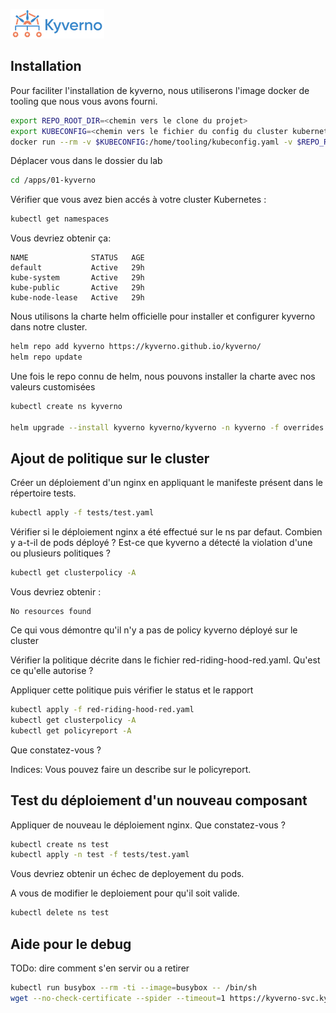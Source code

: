 ![Kyverno](../../images/kyverno_logo.png)

## Installation

Pour faciliter l'installation de kyverno, nous utiliserons l'image
docker de tooling que nous vous avons fourni.


```bash
export REPO_ROOT_DIR=<chemin vers le clone du projet>
export KUBECONFIG=<chemin vers le fichier du config du cluster kubernetes>
docker run --rm -v $KUBECONFIG:/home/tooling/kubeconfig.yaml -v $REPO_ROOT_DIR/labs/00-preconfig/:/apps -it zebeurton/lab-devoxx/tooling
```

Déplacer vous dans le dossier du lab
```bash
cd /apps/01-kyverno
```

Vérifier que vous avez bien accés à votre cluster Kubernetes :
```bash
kubectl get namespaces
```

Vous devriez obtenir ça:
```
NAME              STATUS   AGE
default           Active   29h
kube-system       Active   29h
kube-public       Active   29h
kube-node-lease   Active   29h
```

Nous utilisons la charte helm officielle pour installer et configurer kyverno dans notre cluster.

```bash
helm repo add kyverno https://kyverno.github.io/kyverno/
helm repo update
```

Une fois le repo connu de helm, nous pouvons installer la charte avec nos valeurs customisées

```bash
kubectl create ns kyverno

helm upgrade --install kyverno kyverno/kyverno -n kyverno -f overrides.yaml --version v2.5.5
```
## Ajout de politique sur le cluster

Créer un déploiement d'un nginx en appliquant le manifeste présent dans le répertoire tests.

```bash
kubectl apply -f tests/test.yaml
```

Vérifier si le déploiement nginx a été effectué sur le ns par defaut.
Combien y a-t-il de pods déployé ?
Est-ce que kyverno a détecté la violation d'une ou plusieurs politiques ?

```bash
kubectl get clusterpolicy -A
```

Vous devriez obtenir :
```
No resources found
```

Ce qui vous démontre qu'il n'y a pas de policy kyverno déployé sur le cluster

Vérifier la politique décrite dans le fichier red-riding-hood-red.yaml. Qu'est ce qu'elle autorise ?

Appliquer cette politique puis vérifier le status et le rapport

```bash
kubectl apply -f red-riding-hood-red.yaml
kubectl get clusterpolicy -A
kubectl get policyreport -A
```

Que constatez-vous ?

Indices: Vous pouvez faire un describe sur le policyreport.


## Test du déploiement d'un nouveau composant

Appliquer de nouveau le déploiement nginx. Que constatez-vous ?

```bash
kubectl create ns test
kubectl apply -n test -f tests/test.yaml
```

Vous devriez obtenir un échec de deployement du pods.

A vous de modifier le deploiement pour qu'il soit valide.

```bash
kubectl delete ns test
```

## Aide pour le debug 

TODo: dire comment s'en servir ou a retirer

```bash
kubectl run busybox --rm -ti --image=busybox -- /bin/sh
wget --no-check-certificate --spider --timeout=1 https://kyverno-svc.kyverno.svc:443/health/liveness
```